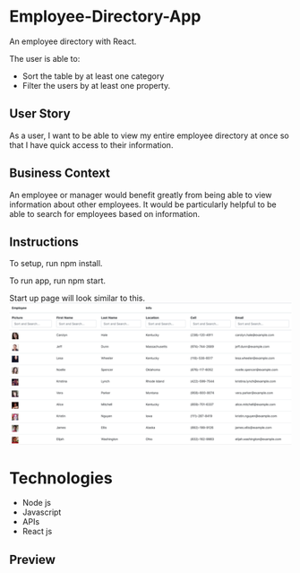 # Employee-Directory-App

An employee directory with React.

The user is able to:

- Sort the table by at least one category
- Filter the users by at least one property.

## User Story

As a user, I want to be able to view my entire employee directory at once so that I have quick access to their information.

## Business Context

An employee or manager would benefit greatly from being able to view information about other employees. It would be particularly helpful to be able to search for employees based on information.

## Instructions

To setup, run npm install.

To run app, run npm start.

Start up page will look similar to this.
![](pageStartupScreenShot.png)

# Technologies

- Node js
- Javascript
- APIs
- React js

## Preview
